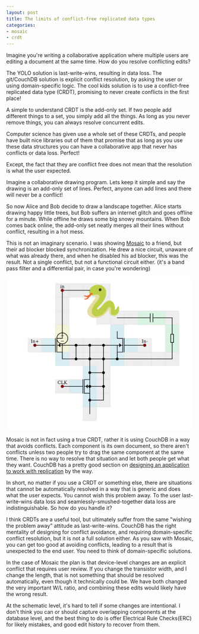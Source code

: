 ```yaml
---
layout: post
title: The limits of conflict-free replicated data types
categories:
- mosaic
- crdt
---
```


Imagine you're writing a collaborative application where multiple users are editing a document at the same time.
How do you resolve conflicting edits?

The YOLO solution is last-write-wins, resulting in data loss. The git/CouchDB solution is explicit conflict resolution, by asking the user or using domain-specific logic. The cool kids solution is to use a conflict-free replicated data type (CRDT), promising to never create conflicts in the first place!

A simple to understand CRDT is the add-only set. If two people add different things to a set, you simply add all the things. As long as you never remove things, you can always resolve concurrent edits.

Computer science has given use a whole set of these CRDTs, and people have built nice libraries out of them that promise that as long as you use these data structures you can have a collaborative app that never has conflicts or data loss. Perfect!

Except, the fact that they are conflict free does not mean that the resolution is what the user expected.

Imagine a collaborative drawing program. Lets keep it simple and say the drawing is an add-only set of lines. Perfect, anyone can add lines and there will never be a conflict!

So now Alice and Bob decide to draw a landscape together. Alice starts drawing happy little trees, but Bob suffers an internet glitch and goes offline for a minute. While offline he draws some big snowy mountains. When Bob comes back online, the add-only set neatly merges all their lines without conflict, resulting in a hot mess.

This is not an imaginary scenario. I was showing [Mosaic](https://nyancad.github.io/Mosaic/) to a friend, but their ad blocker blocked synchronization. He drew a nice circuit, unaware of what was already there, and when he disabled his ad blocker, this was the result. Not a single conflict, but not a functional circuit either. (it's a band pass filter and a differential pair, in case you're wondering)

![a band pass filter and differential pair schematic smushed together](/images/conflict.png)

Mosaic is not in fact using a true CRDT, rather it is using CouchDB in a way that avoids conflicts. Each component is its own document, so there aren't conflicts unless two people try to drag the same component at the same time. There is no way to resolve that situation and let both people get what they want. CouchDB has a pretty good section on [designing an application to work with replication](https://docs.couchdb.org/en/stable/best-practices/documents.html#designing-an-application-to-work-with-replication) by the way.

In short, no matter if you use a CRDT or something else, there are situations that cannot be automatically resolved in a way that is generic and does what the user expects. You cannot wish this problem away. To the user last-write-wins data loss and seamlessly-smushed-together data loss are indistinguishable. So how do you handle it?

I think CRDTs are a useful tool, but ultimately suffer from the same "wishing the problem away" attitude as last-write-wins. CouchDB has the right mentality of designing for conflict avoidance, and requiring domain-specific conflict resolution, but it is not a full solution either. As you saw with Mosaic, you can get too good at avoiding conflicts, leading to a result that is unexpected to the end user. You need to think of domain-specific solutions.

In the case of Mosaic the plan is that device-level changes are an explicit conflict that requires user review. If you change the transistor width, and I change the length, that is not something that should be resolved automatically, even though it technically could be. We have both changed the very important W/L ratio, and combining these edits would likely have the wrong result.

At the schematic level, it's hard to tell if some changes are intentional. I don't think you can or should capture overlapping components at the database level, and the best thing to do is offer Electrical Rule Checks(ERC) for likely mistakes, and good edit history to recover from them.